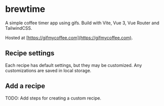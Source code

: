 # brewtime

A simple coffee timer app using gifs. Build with Vite, Vue 3, Vue Router and TailwindCSS.

Hosted at [https://gifmycoffee.com](https://gifmycoffee.com).

## Recipe settings

Each recipe has default settings, but they may be customized. Any customizations are saved in local storage.

## Add a recipe

TODO: Add steps for creating a custom recipe.
